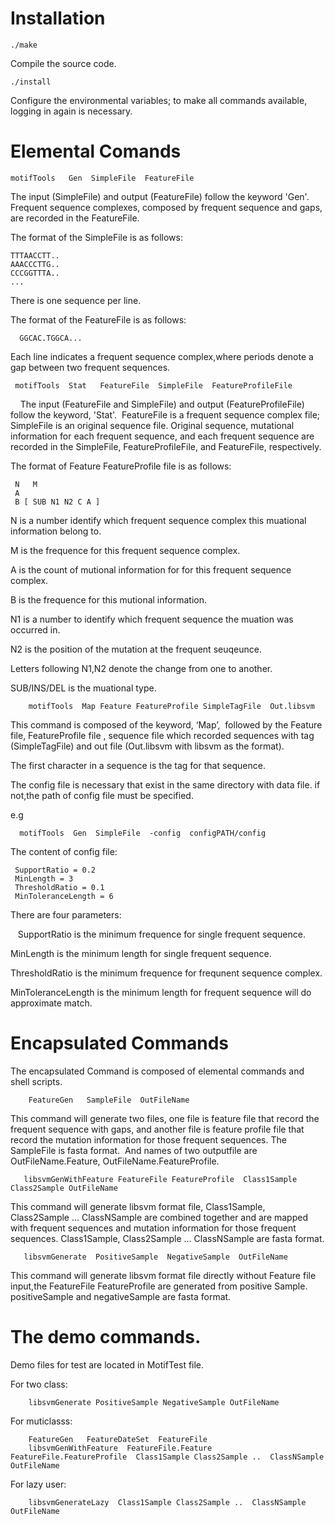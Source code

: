 # Installation

    ./make 
 
  Compile the source code.
 
    ./install
   
  Configure the environmental variables; to make all commands available, logging in again is necessary.



# Elemental Comands 

    motifTools   Gen  SimpleFile  FeatureFile 
  
  The input (SimpleFile) and output (FeatureFile) follow the keyword 'Gen'. Frequent sequence complexes, composed by frequent sequence and gaps, are recorded in the FeatureFile. 
  

The format of the SimpleFile is as follows:

    TTTAACCTT.. 
    AAACCCTTG.. 
    CCCGGTTTA..
    ... 
There is one sequence per line.



The format of the FeatureFile is as follows:

      GGCAC.TGGCA...
    
Each line indicates a frequent sequence complex,where periods denote a gap between two frequent sequences. 


     motifTools  Stat   FeatureFile  SimpleFile  FeatureProfileFile
   
  The input (FeatureFile and SimpleFile) and output (FeatureProfileFile) follow the keyword, 'Stat'.  FeatureFile is a frequent sequence complex file; SimpleFile is an original sequence file. Original sequence, mutational information for each frequent sequence, and each frequent sequence are recorded in the SimpleFile, FeatureProfileFile, and FeatureFile, respectively.


 The format of Feature FeatureProfile file is as follows:
 
     N   M 
     A
     B [ SUB N1 N2 C A ]
    
    
  N is a number identify which frequent sequence complex this muational information belong to.
  
  M is the frequence for this frequent sequence complex.
  
  A is the count of mutional information for for this frequent sequence complex.
  
  B is the frequence for this mutional information.
  
  N1 is a number to identify which frequent sequence the muation was occurred in.
  
  N2 is the position of the mutation at the frequent seuqeunce.
  
  Letters following N1,N2 denote the change from one to another.
  
  SUB/INS/DEL is the muational type. 


        motifTools  Map Feature FeatureProfile SimpleTagFile  Out.libsvm
        
  This command is composed of the keyword, ‘Map’,  followed by the Feature file, FeatureProfile file , sequence file which recorded sequences with tag (SimpleTagFile) and out file (Out.libsvm with libsvm as the format). 
 

  The first character in a sequence is the tag for that sequence.
   

  The config file is necessary that exist in the same directory with data file. if not,the path of config file must be specified.
  
 
 e.g 
  
      motifTools  Gen  SimpleFile  -config  configPATH/config
      
 
The content of config file:


     SupportRatio = 0.2 
     MinLength = 3  
     ThresholdRatio = 0.1  
     MinToleranceLength = 6  
     
There are four parameters:

   
   SupportRatio is the minimum frequence for single frequent sequence.
   
   MinLength is the minimum length for single frequent sequence.
   
   ThresholdRatio is the minimum frequence for frequnent sequence complex.
   
   MinToleranceLength is the minimum length for frequent sequence will do approximate match.
   
   
 
# Encapsulated Commands

The encapsulated Command is composed of elemental commands and shell scripts.  

        FeatureGen   SampleFile  OutFileName
        
   This command will generate two files, one file is feature file that record the frequent sequence with gaps, and another file is feature profile file that record the mutation information for those frequent sequences. The SampleFile is fasta format.  And names of two outputfile are OutFileName.Feature, OutFileName.FeatureProfile. 

       libsvmGenWithFeature FeatureFile FeatureProfile  Class1Sample Class2Sample OutFileName
                  
  This command will generate libsvm format file, Class1Sample, Class2Sample … ClassNSample are combined together and are
mapped with frequent sequences and mutation information for those frequent sequences. Class1Sample, Class2Sample … ClassNSample are fasta format.

       libsvmGenerate  PositiveSample  NegativeSample  OutFileName

  This command will generate libsvm format file directly without Feature file input,the FeatureFile FeatureProfile are generated from positive Sample. positiveSample and negativeSample are fasta format. 
  
  
     
# The demo commands. 
   
   Demo files for test are located in MotifTest file. 
   
   For two class:
   
        libsvmGenerate PositiveSample NegativeSample OutFileName 
        
   
   For muticlasss: 
   
   
        FeatureGen   FeatureDateSet  FeatureFile
        libsvmGenWithFeature  FeatureFile.Feature  FeatureFile.FeatureProfile  Class1Sample Class2Sample ..  ClassNSample  OutFileName
        
   
   For lazy user:
   
        libsvmGenerateLazy  Class1Sample Class2Sample ..  ClassNSample  OutFileName  


